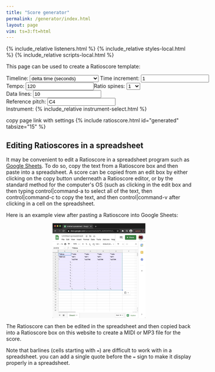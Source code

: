 ```yaml
---
title: "Score generator"
permalink: /generator/index.html
layout: page
vim: ts=3:ft=html
---
```


{% include_relative listeners.html %}
{% include_relative styles-local.html %}
{% include_relative scripts-local.html %}

This page can be used to create a Ratioscore template:

<nobr>
	Timeline:
	<select id="timeline">
		<option value="dtime"> delta time (seconds)         </option>
		<option value="time">  absolute time (seconds)      </option>
		<option value="dms">   delta time (milliseconds)    </option>
		<option value="ms">    absolute time (milliseconds) </option>
		<option value="recip"> musical rhythms              </option>
	</select>
</nobr><nobr>Time increment: <input id="timeval" value="1"></nobr><nobr>Tempo: <input id="tempo" value="120"></nobr><nobr>Ratio spines: <select id="spines">
	<option value="1">1</option>
	<option value="2">2</option>
	<option value="3">3</option>
	<option value="4">4</option>
	<option value="5">5</option>
	<option value="6">6</option>
	<option value="7">7</option>
	<option value="8">8</option>
	<option value="9">9</option>
	<option value="10">10</option>
	<option value="11">11</option>
	<option value="12">12</option>
	<option value="13">13</option>
	<option value="14">14</option>
	<option value="15">15</option>
	<option value="16">16</option>
	<option value="17">17</option>
	<option value="18">18</option>
	<option value="19">19</option>
	<option value="20">20</option>
</select></nobr><nobr>Data lines: <input id="lines" value="10"></nobr><nobr>Reference pitch: <input id="reference" value="C4"></nobr><nobr>Instrument: {% include_relative instrument-select.html %}</nobr>

<span class="link" onclick="copyUrl(); alert('Link copied to clipboard');">copy page link with settings</span>
{% include ratioscore.html id="generated" tabsize="15" %}
<script type="application/x-ratioscore" id="generated">
</script>



<h2> Editing Ratioscores in a spreadsheet </h2>

It may be convenient to edit a Ratioscore in a spreadsheet program
such as <a target="_blank" href="https://sheets.google.com">Google
Sheets</a>.  To do so, copy the text from a Ratioscore box and then
paste into a spreadsheet.  A score can be copied from an edit box by
either clicking on the copy button underneath a Ratioscore editor, or
by the standard method for the computer's OS (such as clicking in the edit
box and then typing control|command-a to select all of the text, then 
control|command-c to copy the text, and then control|command-v after clicking 
in a cell on the spreadsheet.

Here is an example view after pasting a Ratioscore into Google Sheets:

<a target="_blank" href="/doc/generator/spreadsheet.jpg"><img src="/doc/generator/spreadsheet.jpg" style="display:block; margin-left:auto; margin-right:auto; width:50%;"></a>

The Ratioscore can then be edited in the spreadsheet and then copied
back into a Ratioscore box on this website to create a MIDI or MP3 file
for the score.

Note that barlines (cells starting with `=`) are difficult to work with
in a spreadsheet.  you can add a single quote before the `=` sign to make
it display properly in a spreadsheet.





